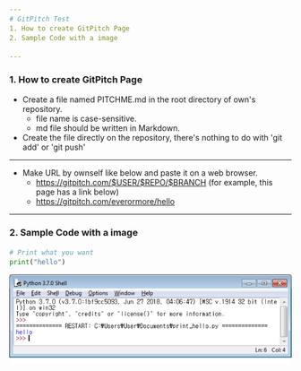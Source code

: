 ```yaml
---
# GitPitch Test
1. How to create GitPitch Page
2. Sample Code with a image

---
```

### 1. How to create GitPitch Page
* Create a file named PITCHME.md in the root directory of own's repository.
   - file name is case-sensitive.
   - md file should be written in Markdown.
* Create the file directly on the repository, there's nothing to do with 'git add' or 'git push'

---
* Make URL by ownself like below and paste it on a web browser.
   - https://gitpitch.com/$USER/$REPO/$BRANCH
(for example, this page has a link below)
   - https://gitpitch.com/everormore/hello

---
### 2. Sample Code with a image
```python
# Print what you want
print("hello")
```
![screenshot](/img/screenshot1.png "screenshot")
